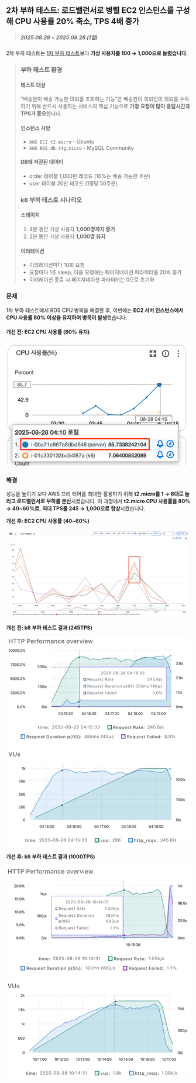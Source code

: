 ## 2차 부하 테스트: 로드밸런서로 병렬 EC2 인스턴스를 구성해 CPU 사용률 20% 축소, TPS 4배 증가

> ##### 2025.08.28 ~ 2025.08.28 (1일)

2차 부하 테스트는 [1차 부하 테스트](<1차 부하 테스트: 인덱스로 RDS CPU 사용률 60프로 감소, 최대 TPS 9배 증가.md#부하-테스트-환경>)보다 **가상 사용자를 100 → 1,000으로 늘렸습니다.**

> ### 부하 테스트 환경
> 
> #### 테스트 대상
> 
> "배송원이 배송 가능한 의뢰를 조회하는 기능"은 배송원이 의뢰인의 의뢰를 수락하기 위해 반드시 사용하는 서비스의 핵심 기능으로 **가장 요청이 많아 응답시간과 TPS가 중요**합니다.
> 
> #### 인스턴스 사양
> 
> - `AWS EC2 t2.micro` - Ubuntu
> - `AWS RDS db.t4g.micro` - MySQL Community
> 
> #### DB에 저장된 데이터
> 
> - order 테이블 1,000만 레코드 (10%는 배송 가능한 주문)
> - user 테이블 20만 레코드 (1명당 50주문)
> 
> ### k6 부하 테스트 시나리오
> 
> #### 스테이지
> 
> 1. 4분 동안 가상 사용자 **1,000명까지 증가**
> 2. 2분 동안 가상 사용자 **1,000명 유지**
> 
> #### 이러레이션
> 
> - 이러레이션마다 10회 요청
> - 요청마다 1초 sleep, 다음 요청에는 페이지네이션 파라미터를 20씩 증가
> - 이터레이션 종료 시 페이지네이션 파라미터는 0으로 초기화

### 문제

<!-- - 누가
- 어디서
  - AWS환경에서
- 언제
  - 부하테스트를 할때
- 왜
  - EC2 서버 인스턴스 사용률이 80% 이상인데 반해 RDS는 20%미만임

- 무엇을
  - ec2 서버 인스턴스를
- 어떻게
  - 6대까지 늘리고 로드벨런서를 연결해 부하를 분산시킨다.
- 성과
  - TPS 높아짐, ec2부하 낮춤, RDS 병목 발생 -->

1차 부하 테스트에서 RDS CPU 병목을 해결한 후, 이번에는 **EC2 서버 인스턴스에서 CPU 사용률 80% 이상을 유지하며 병목이 발생**했습니다.

#### 개선 전: EC2 CPU 사용률 (80% 유지)

![개선 전: EC2 CPU 사용률 (80% 유지)](<1 RDS CPU 병목 해결/EC2 CPU 사용률.png>)

### 해결

성능을 높이기 보다 AWS 프리 티어를 최대한 활용하기 위해 **t2.micro를 1 → 6대로 늘리고 로드밸런서로 부하를 분산**시켰습니다. 이 과정에서 **t2.micro CPU 사용률을 80% → 40~60%로**, **최대 TPS를 245 → 1,000으로 향상**시켰습니다.

**개선 후: EC2 CPU 사용률 (40~60%)**

![개선 후: EC2 CPU 사용률 (40~60%)](<2 RDS 커넥션 풀 병목 발생/개선 후: EC2 CPU 사용률 .png>)

**개선 전: k6 부하 테스트 결과 (245TPS)**

![개선 전: k6 부하 테스트 결과 (245TPS)](<1 RDS CPU 병목 해결/개선 후: k6 부하 테스트 결과 (245TPS).png>)

**개선 후: k6 부하 테스트 결과 (1000TPS)**

![개선 후: k6 부하 테스트 결과 (1000TPS)](<2 RDS 커넥션 풀 병목 발생/개선 후: k6 부하 테스트 결과 (1000TPS).png>)
